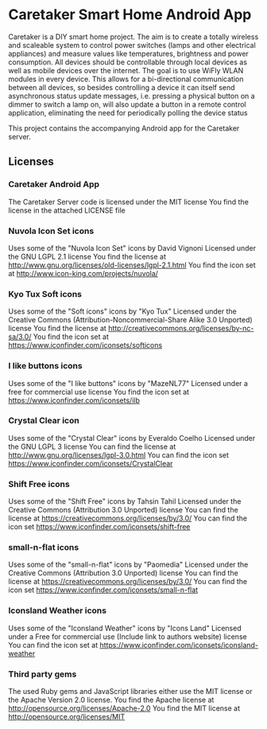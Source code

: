 Caretaker Smart Home Android App
================================

Caretaker is a DIY smart home project. The aim is to create a totally wireless and scaleable system to control 
power switches (lamps and other electrical appliances) and measure values like temperatures, brightness and power 
consumption. All devices should be controllable through local devices as well as mobile devices over the internet. 
The goal is to use WiFly WLAN modules in every device. This allows for a bi-directional communication between all 
devices, so besides controlling a device it can itself send asynchronous status update messages, i.e. pressing a 
physical button on a dimmer to switch a lamp on, will also update a button in a remote control application, 
eliminating the need for periodically polling the device status

This project contains the accompanying Android app for the Caretaker server. 


Licenses
--------

### Caretaker Android App

The Caretaker Server code is licensed under the MIT license
You find the license in the attached LICENSE file

### Nuvola Icon Set icons

Uses some of the "Nuvola Icon Set" icons by David Vignoni
Licensed under the GNU LGPL 2.1 license
You find the license at http://www.gnu.org/licenses/old-licenses/lgpl-2.1.html
You find the icon set at http://www.icon-king.com/projects/nuvola/

### Kyo Tux Soft icons

Uses some of the "Soft icons" icons by "Kyo Tux" 
Licensed under the Creative Commons (Attribution-Noncommercial-Share Alike 3.0 Unported) license
You find the license at http://creativecommons.org/licenses/by-nc-sa/3.0/
You find the icon set at https://www.iconfinder.com/iconsets/softicons

### I like buttons icons

Uses some of the "I like buttons" icons by "MazeNL77"
Licensed under a free for commercial use license
You find the icon set at https://www.iconfinder.com/iconsets/ilb

### Crystal Clear icon

Uses some of the "Crystal Clear" icons by Everaldo Coelho
Licensed under the GNU LGPL 3 license
You can find the license at http://www.gnu.org/licenses/lgpl-3.0.html
You can find the icon set https://www.iconfinder.com/iconsets/CrystalClear

### Shift Free icons

Uses some of the "Shift Free" icons by Tahsin Tahil
Licensed under the Creative Commons (Attribution 3.0 Unported) license
You can find the license at https://creativecommons.org/licenses/by/3.0/
You can find the icon set https://www.iconfinder.com/iconsets/shift-free

### small-n-flat icons

Uses some of the "small-n-flat" icons by "Paomedia"
Licensed under the Creative Commons (Attribution 3.0 Unported) license
You can find the license at https://creativecommons.org/licenses/by/3.0/
You can find the icon set https://www.iconfinder.com/iconsets/small-n-flat

### Iconsland Weather icons

Uses some of the "Iconsland Weather" icons by "Icons Land"
Licensed under a Free for commercial use (Include link to authors website) license
You can find the icon set at https://www.iconfinder.com/iconsets/iconsland-weather

### Third party gems

The used Ruby gems and JavaScript libraries either use the MIT license or the Apache Version 2.0 license.
You find the Apache license at http://opensource.org/licenses/Apache-2.0
You find the MIT license at http://opensource.org/licenses/MIT

